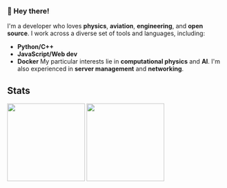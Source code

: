 ### 👋 Hey there!
I'm a developer who loves **physics**, **aviation**, **engineering**, and **open source**. I work across a diverse set of tools and languages, including:
- **Python/C++**
- **JavaScript/Web dev**
- **Docker**
My particular interests lie in **computational physics** and **AI**. I'm also experienced in **server management** and **networking**.

## Stats 
<p align="left">
  <img src="https://github-readme-stats.vercel.app/api?username=mightykatun&show_icons=true&theme=city_lights" height="180"/>
  <img src="https://github-readme-stats.vercel.app/api/top-langs/?username=mightykatun&layout=compact&theme=city_lights" height="180"/>
</p>


